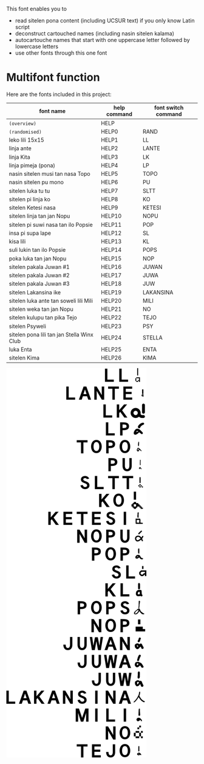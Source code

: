 This font enables you to 
* read sitelen pona content (including UCSUR text) if you only know Latin script
* deconstruct cartouched names (including nasin sitelen kalama)
* autocartouche names that start with one uppercase letter followed by lowercase letters
* use other fonts through this one font

# Multifont function

Here are the fonts included in this project:

font name | help command | font switch command
--- | --- | ---
`(overview)`|HELP| 
`(randomised)` | HELP0 | RAND
leko lili 15x15 | HELP1 | LL
linja ante | HELP2 | LANTE
linja Kita | HELP3 | LK
linja pimeja (pona) | HELP4 | LP
nasin sitelen musi tan nasa Topo | HELP5 | TOPO
nasin sitelen pu mono | HELP6 | PU
sitelen luka tu tu | HELP7 | SLTT
sitelen pi linja ko | HELP8 | KO
sitelen Ketesi nasa | HELP9 | KETESI
sitelen linja tan jan Nopu | HELP10 | NOPU
sitelen pi suwi nasa tan ilo Popsie | HELP11 | POP
insa pi supa lape | HELP12 | SL
kisa lili | HELP13 | KL
suli lukin tan ilo Popsie | HELP14 | POPS
poka luka tan jan Nopu | HELP15 | NOP
sitelen pakala Juwan #1 | HELP16 | JUWAN
sitelen pakala Juwan #2 | HELP17 | JUWA
sitelen pakala Juwan #3 | HELP18 | JUW
sitelen Lakansina ike | HELP19 | LAKANSINA
sitelen luka ante tan soweli lili Mili | HELP20 | MILI
sitelen weka tan jan Nopu | HELP21 | NO
sitelen kulupu tan pika Tejo | HELP22 | TEJO
sitelen Psyweli | HELP23 | PSY
sitelen pona lili tan jan Stella Winx Club | HELP24 | STELLA
luka Enta | HELP25 | ENTA
sitelen Kima | HELP26 | KIMA

![image](help.svg)
